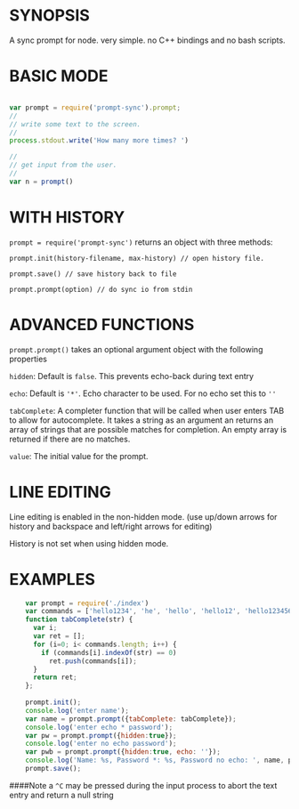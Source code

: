 # SYNOPSIS
A sync prompt for node. very simple. no C++ bindings and no bash scripts.


# BASIC MODE
```js

var prompt = require('prompt-sync').prompt;
//
// write some text to the screen.
//
process.stdout.write('How many more times? ')

//
// get input from the user.
//
var n = prompt()
```
# WITH HISTORY
`prompt = require('prompt-sync')` returns an object with three methods:

`prompt.init(history-filename, max-history) // open history file.`

`prompt.save() // save history back to file`

`prompt.prompt(option) // do sync io from stdin`



# ADVANCED FUNCTIONS
`prompt.prompt()` takes an optional argument object with the following properties

`hidden`: Default is `false`. This prevents echo-back during text entry

`echo`: Default is `'*'`. Echo character to be used. For no echo set this to `''`

`tabComplete`: A completer function that will be called when user enters TAB to allow for autocomplete. It takes
a string as an argument an returns an array of strings that are possible matches for completion. An empty array 
is returned if there are no matches.

`value`: The initial value for the prompt.

# LINE EDITING
Line editing is enabled in the non-hidden mode. (use up/down arrows for history and backspace and left/right arrows for editing)

History is not set when using hidden mode.

# EXAMPLES

```js
    var prompt = require('./index') 
    var commands = ['hello1234', 'he', 'hello', 'hello12', 'hello123456'];
    function tabComplete(str) {
      var i;
      var ret = [];
      for (i=0; i< commands.length; i++) {
        if (commands[i].indexOf(str) == 0)
          ret.push(commands[i]);
      }
      return ret;
    };
  
    prompt.init();
    console.log('enter name');
    var name = prompt.prompt({tabComplete: tabComplete});
    console.log('enter echo * password');
    var pw = prompt.prompt({hidden:true});
    console.log('enter no echo password');
    var pwb = prompt.prompt({hidden:true, echo: ''});  
    console.log('Name: %s, Password *: %s, Password no echo: ', name, pw, pwb);
    prompt.save();
```
####Note
a `^C` may be pressed during the input process to abort the text entry and return a null string


